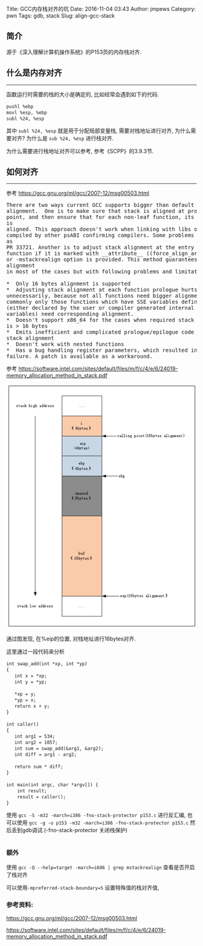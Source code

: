 Title: GCC内存栈对齐的坑
Date: 2016-11-04 03:43
Author: jmpews
Category: pwn
Tags: gdb, stack
Slug: align-gcc-stack

## 简介
源于《深入理解计算机操作系统》的P153页的内存栈对齐.

## 什么是内存对齐
---
函数运行时需要的栈的大小是确定的, 比如经常会遇到如下的代码.

```
pushl %ebp
movl %esp, %ebp
subl %24, %esp
```
其中 `subl %24, %esp` 就是用于分配局部变量栈, 需要对栈地址进行对齐, 为什么需要对齐? 为什么是 `sub %24, %esp` 进行栈对齐.

为什么需要进行栈地址对齐可以参考, 参考《SCPP》的3.9.3节.

## 如何对齐
---
参考 https://gcc.gnu.org/ml/gcc/2007-12/msg00503.html

<pre>
There are two ways current GCC supports bigger than default stack
alignment.  One is to make sure that stack is aligned at program entry
point, and then ensure that for each non-leaf function, its frame size
is
aligned. This approach doesn't work when linking with libs or objects
compiled by other psABI confirming compilers. Some problems are logged
as
PR 33721. Another is to adjust stack alignment at the entry point of a
function if it is marked with __attribute__ ((force_align_arg_pointer))
or -mstackrealign option is provided. This method guarantees the
alignment
in most of the cases but with following problems and limitations:

*  Only 16 bytes alignment is supported
*  Adjusting stack alignment at each function prologue hurts performance
unnecessarily, because not all functions need bigger alignment. In fact,
commonly only those functions which have SSE variables defined locally
(either declared by the user or compiler generated internal temporary
variables) need corresponding alignment.
*  Doesn't support x86_64 for the cases when required stack alignment
is > 16 bytes
*  Emits inefficient and complicated prologue/epilogue code to adjust
stack alignment
*  Doesn't work with nested functions
*  Has a bug handling register parameters, which resulted in a cpu2006
failure. A patch is available as a workaround.
</pre>

参考 https://software.intel.com/sites/default/files/m/f/c/4/e/6/24019-memory_allocation_method_in_stack.pdf

![](assets/GCC内存栈对齐-106f4.png)

通过图发现, 在%eip的位置, 对栈地址进行16bytes对齐.

这里通过一段代码来分析

```
int swap_add(int *xp, int *yp)
{
   int x = *xp;
   int y = *yp;

   *xp = y;
   *yp = x;
   return x + y;
}

int caller()
{
   int arg1 = 534;
   int arg2 = 1057;
   int sum = swap_add(&arg1, &arg2);
   int diff = arg1 - arg2;

   return sum * diff;
}

int main(int argc, char *argv[]) {
    int result;
    result = caller();
}
```

使用 `gcc -S -m32 -march=i386 -fno-stack-protector p153.c`  进行反汇编, 也可以使用 `gcc -g -o p153 -m32 -march=i386 -fno-stack-protector p153.c` 然后丢到gdb调试.(-fno-stack-protector 关闭栈保护)

```

```

### 额外
使用 `gcc -Q --help=target -march=i686 | grep mstackrealign` 查看是否开启了栈对齐

可以使用`-mpreferred-stack-boundary=5` 设置特殊值的栈对齐值,


### 参考资料:

https://gcc.gnu.org/ml/gcc/2007-12/msg00503.html

https://software.intel.com/sites/default/files/m/f/c/4/e/6/24019-memory_allocation_method_in_stack.pdf
